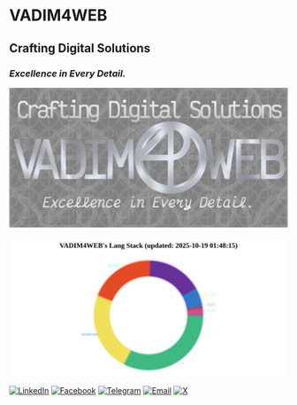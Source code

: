 # VADIM4WEB
## Crafting Digital Solutions
### _Excellence in Every Detail._

[![Portfolio](https://github.com/vadim4web/vadim4web/blob/main/gh.png)](https://vadim4web.nuxt.dev)

<a href="https://vadim4web.nuxt.dev" target="_blank" rel="noopener noreferrer">
  <img src="https://github.com/vadim4web/vadim4web/blob/main/data/lang-stats.svg" loading="lazy" alt="stats" style="max-width: 100%; height: auto;" />
</a>

[![LinkedIn](https://img.shields.io/badge/LinkedIn-0077B5?style=flat-square&logo=linkedin&logoColor=white)](https://www.linkedin.com/in/vadim4web)
[![Facebook](https://img.shields.io/badge/Facebook-1877F2?style=flat-square&logo=facebook&logoColor=white)](https://www.facebook.com/vadim4web)
[![Telegram](https://img.shields.io/badge/Telegram-0088CC?style=flat-square&logo=telegram&logoColor=white)](https://t.me/vadim4web)
[![Email](https://img.shields.io/badge/Email-FF5722?style=flat-square&logo=gmail&logoColor=white)](mailto:vadim4web@gmail.com)
[![X](https://img.shields.io/badge/X-1DA1F2?style=flat-square&logo=x&logoColor=white)](https://x.com/vadim4web)